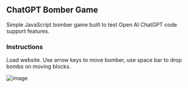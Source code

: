## ChatGPT Bomber Game

Simple JavaScript bomber game built to test Open AI ChatGPT code support features.</br>

### Instructions
Load website. Use arrow keys to move bomber, use space bar to drop bombs on moving blocks.

![image](https://user-images.githubusercontent.com/60651145/211993261-5d8235d7-b35f-40ff-a902-bd5e6f9a94b3.png)